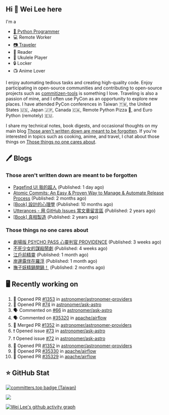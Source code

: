 ## Hi 👋 Wei Lee here

I'm a

* [🐍 Python Programmer](https://pycon-note.wei-lee.me/)
* 💻 Remote Worker
* [📷 Traveler](https://travlog.wei-lee.me/)
* 📖 Reader
* 🎵 Ukulele Player
* 🔒 Locker
* 📺 Anime Lover

I enjoy automating tedious tasks and creating high-quality code. Enjoy participating in open-source communities and contributing to open-source projects such as [commitizen-tools](https://github.com/commitizen-tools) is something I love. Traveling is also a passion of mine, and I often use PyCon as an opportunity to explore new places. I have attended PyCon conferences in Taiwan 🇹🇼, the United States 🇺🇸, Japan 🇯🇵, Canada 🇨🇦, Remote Python Pizza 🍕, and Euro Python (remotely) 🇪🇺.

I share my technical notes, book digests, and occasional thoughts on my main blog [Those aren't written down are meant to be forgotten](https://blog.wei-lee.me/). If you're interested in topics such as cooking, anime, and travel, I chat about those things on [Those things no one cares about](https://travlog.wei-lee.me/).

## 🖊️ Blogs

### Those aren't written down are meant to be forgotten

* [Pagefind UI 我的超人](https://blog.wei-lee.me/posts/tech/2023/11/pagefind-ui) (Published: 1 day ago)
* [Atomic Commits: An Easy &amp; Proven Way to Manage &amp; Automate Release Process](https://blog.wei-lee.me/posts/tech/2023/08/atomic-commits-coscup-2023) (Published: 2 months ago)
* [[Book] 設計的心理學](https://blog.wei-lee.me/posts/book/2023/01/the-design-of-everyday-things) (Published: 10 months ago)
* [Utterances - 用 GitHub Issues 當文章留言區](https://blog.wei-lee.me/posts/tech/2022/02/use-github-issues-as-comment-system) (Published: 2 years ago)
* [[Book] 真相製造](https://blog.wei-lee.me/posts/book/2022/02/reality-is-business) (Published: 2 years ago)

### Those things no one cares about

* [劇場版 PSYCHO PASS 心靈判官 PROVIDENCE](https://travlog.wei-lee.me/posts/review/2023/10/psycho-pass-providence) (Published: 3 weeks ago)
* [不死少女的謀殺鬧劇](https://travlog.wei-lee.me/posts/review/2023/10/undead-girl-murder-farce) (Published: 4 weeks ago)
* [江戶前精靈](https://travlog.wei-lee.me/posts/review/2023/09/edomae-erufu) (Published: 1 month ago)
* [岸邊露伴在羅浮](https://travlog.wei-lee.me/posts/review/2023/09/rohan-at-the-louvre) (Published: 1 month ago)
* [撫子妖精鍋開鍋！](https://travlog.wei-lee.me/posts/cook/2023/08/season-nadeshiko-pot) (Published: 2 months ago)

## 🖥️ Recently working on

1. 💪 Opened PR [#1353](https://github.com/astronomer/astronomer-providers/pull/1353) in [astronomer/astronomer-providers](https://github.com/astronomer/astronomer-providers)
2. 💪 Opened PR [#74](https://github.com/astronomer/ask-astro/pull/74) in [astronomer/ask-astro](https://github.com/astronomer/ask-astro)
3. 🗣 Commented on [#66](https://github.com/astronomer/ask-astro/issues/66) in [astronomer/ask-astro](https://github.com/astronomer/ask-astro)
4. 🗣 Commented on [#35320](https://github.com/apache/airflow/issues/35320) in [apache/airflow](https://github.com/apache/airflow)
5. 🎉 Merged PR [#1352](https://github.com/astronomer/astronomer-providers/pull/1352) in [astronomer/astronomer-providers](https://github.com/astronomer/astronomer-providers)
6. ❗️ Opened issue [#73](https://github.com/astronomer/ask-astro/issues/73) in [astronomer/ask-astro](https://github.com/astronomer/ask-astro)
7. ❗️ Opened issue [#72](https://github.com/astronomer/ask-astro/issues/72) in [astronomer/ask-astro](https://github.com/astronomer/ask-astro)
8. 💪 Opened PR [#1352](https://github.com/astronomer/astronomer-providers/pull/1352) in [astronomer/astronomer-providers](https://github.com/astronomer/astronomer-providers)
9. 💪 Opened PR [#35330](https://github.com/apache/airflow/pull/35330) in [apache/airflow](https://github.com/apache/airflow)
10. 💪 Opened PR [#35329](https://github.com/apache/airflow/pull/35329) in [apache/airflow](https://github.com/apache/airflow)


## ⭐ GitHub Stat

[![committers.top badge (Taiwan)](https://user-badge.committers.top/taiwan_public/Lee-W.svg)](https://user-badge.committers.top/taiwan_public/Lee-W)

[![](https://github-readme-stats.vercel.app/api?username=Lee-W&show_icons=true&hide_title=true&cache_seconds=86400)](https://github.com/anuraghazra/github-readme-stats)

[![Wei Lee's github activity graph](https://github-readme-activity-graph.vercel.app/graph?username=Lee-W&theme=dracula)](https://github.com/ashutosh00710/github-readme-activity-graph)
